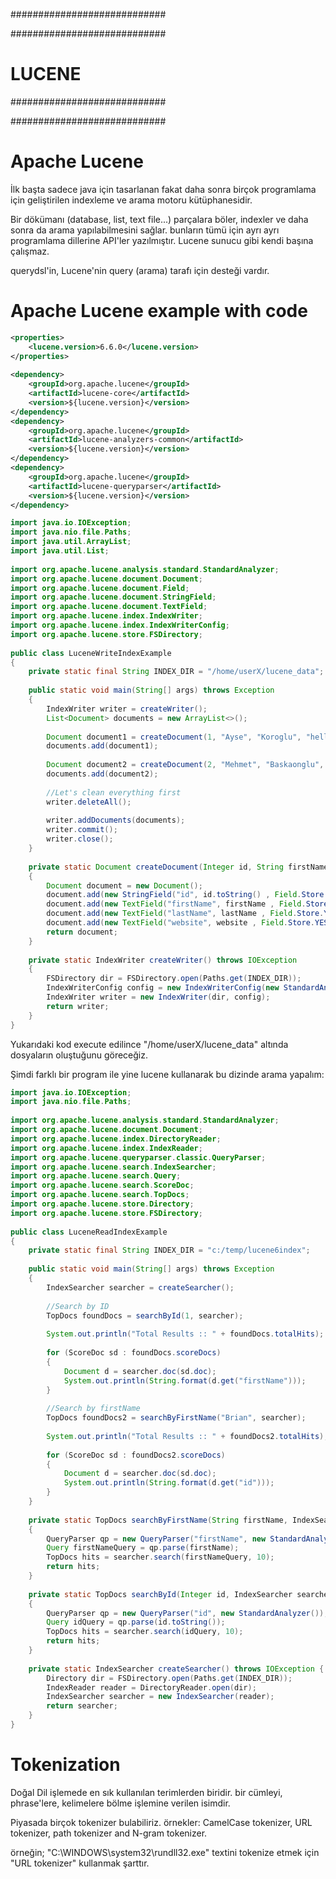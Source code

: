 ############################

############################
# LUCENE
############################

############################

# Apache Lucene
İlk başta sadece java için tasarlanan fakat daha sonra birçok programlama için geliştirilen indexleme ve arama motoru kütüphanesidir.

Bir dökümanı (database, list, text file...) parçalara böler, indexler ve daha sonra da arama yapılabilmesini sağlar. bunların tümü için ayrı ayrı programlama dillerine API'ler yazılmıştır. Lucene sunucu gibi kendi başına çalışmaz.

querydsl'in, Lucene'nin query (arama) tarafı için desteği vardır.

# Apache Lucene example with code

```xml
<properties>
    <lucene.version>6.6.0</lucene.version>
</properties>
 
<dependency>
    <groupId>org.apache.lucene</groupId>
    <artifactId>lucene-core</artifactId>
    <version>${lucene.version}</version>
</dependency>
<dependency>
    <groupId>org.apache.lucene</groupId>
    <artifactId>lucene-analyzers-common</artifactId>
    <version>${lucene.version}</version>
</dependency>
<dependency>
    <groupId>org.apache.lucene</groupId>
    <artifactId>lucene-queryparser</artifactId>
    <version>${lucene.version}</version>
</dependency>
```

```java
import java.io.IOException;
import java.nio.file.Paths;
import java.util.ArrayList;
import java.util.List;
 
import org.apache.lucene.analysis.standard.StandardAnalyzer;
import org.apache.lucene.document.Document;
import org.apache.lucene.document.Field;
import org.apache.lucene.document.StringField;
import org.apache.lucene.document.TextField;
import org.apache.lucene.index.IndexWriter;
import org.apache.lucene.index.IndexWriterConfig;
import org.apache.lucene.store.FSDirectory;
 
public class LuceneWriteIndexExample 
{
    private static final String INDEX_DIR = "/home/userX/lucene_data";
 
    public static void main(String[] args) throws Exception 
    {
        IndexWriter writer = createWriter();
        List<Document> documents = new ArrayList<>();
         
        Document document1 = createDocument(1, "Ayse", "Koroglu", "helloworld.com");
        documents.add(document1);
         
        Document document2 = createDocument(2, "Mehmet", "Baskaonglu", "google.com");
        documents.add(document2);
         
        //Let's clean everything first
        writer.deleteAll();
         
        writer.addDocuments(documents);
        writer.commit();
        writer.close();
    }
 
    private static Document createDocument(Integer id, String firstName, String lastName, String website) 
    {
        Document document = new Document();
        document.add(new StringField("id", id.toString() , Field.Store.YES));
        document.add(new TextField("firstName", firstName , Field.Store.YES));
        document.add(new TextField("lastName", lastName , Field.Store.YES));
        document.add(new TextField("website", website , Field.Store.YES));
        return document;
    }
 
    private static IndexWriter createWriter() throws IOException 
    {
        FSDirectory dir = FSDirectory.open(Paths.get(INDEX_DIR));
        IndexWriterConfig config = new IndexWriterConfig(new StandardAnalyzer());
        IndexWriter writer = new IndexWriter(dir, config);
        return writer;
    }
}
```

Yukarıdaki kod execute edilince "/home/userX/lucene_data" altında dosyaların oluştuğunu göreceğiz.

Şimdi farklı bir program ile yine lucene kullanarak bu dizinde arama yapalım:

```java
import java.io.IOException;
import java.nio.file.Paths;
 
import org.apache.lucene.analysis.standard.StandardAnalyzer;
import org.apache.lucene.document.Document;
import org.apache.lucene.index.DirectoryReader;
import org.apache.lucene.index.IndexReader;
import org.apache.lucene.queryparser.classic.QueryParser;
import org.apache.lucene.search.IndexSearcher;
import org.apache.lucene.search.Query;
import org.apache.lucene.search.ScoreDoc;
import org.apache.lucene.search.TopDocs;
import org.apache.lucene.store.Directory;
import org.apache.lucene.store.FSDirectory;
 
public class LuceneReadIndexExample 
{
    private static final String INDEX_DIR = "c:/temp/lucene6index";
 
    public static void main(String[] args) throws Exception 
    {
        IndexSearcher searcher = createSearcher();
         
        //Search by ID
        TopDocs foundDocs = searchById(1, searcher);
         
        System.out.println("Total Results :: " + foundDocs.totalHits);
         
        for (ScoreDoc sd : foundDocs.scoreDocs) 
        {
            Document d = searcher.doc(sd.doc);
            System.out.println(String.format(d.get("firstName")));
        }
         
        //Search by firstName
        TopDocs foundDocs2 = searchByFirstName("Brian", searcher);
         
        System.out.println("Total Results :: " + foundDocs2.totalHits);
         
        for (ScoreDoc sd : foundDocs2.scoreDocs) 
        {
            Document d = searcher.doc(sd.doc);
            System.out.println(String.format(d.get("id")));
        }
    }
     
    private static TopDocs searchByFirstName(String firstName, IndexSearcher searcher) throws Exception
    {
        QueryParser qp = new QueryParser("firstName", new StandardAnalyzer());
        Query firstNameQuery = qp.parse(firstName);
        TopDocs hits = searcher.search(firstNameQuery, 10);
        return hits;
    }
 
    private static TopDocs searchById(Integer id, IndexSearcher searcher) throws Exception
    {
        QueryParser qp = new QueryParser("id", new StandardAnalyzer());
        Query idQuery = qp.parse(id.toString());
        TopDocs hits = searcher.search(idQuery, 10);
        return hits;
    }
 
    private static IndexSearcher createSearcher() throws IOException {
        Directory dir = FSDirectory.open(Paths.get(INDEX_DIR));
        IndexReader reader = DirectoryReader.open(dir);
        IndexSearcher searcher = new IndexSearcher(reader);
        return searcher;
    }
}
```

# Tokenization
Doğal Dil işlemede en sık kullanılan terimlerden biridir. bir cümleyi, phrase'lere, kelimelere bölme işlemine verilen isimdir.

Piyasada birçok tokenizer bulabiliriz. örnekler: CamelCase tokenizer, URL tokenizer, path tokenizer and N-gram tokenizer.

örneğin; "C:\WINDOWS\system32\rundll32.exe" textini tokenize etmek için "URL tokenizer" kullanmak şarttır.
